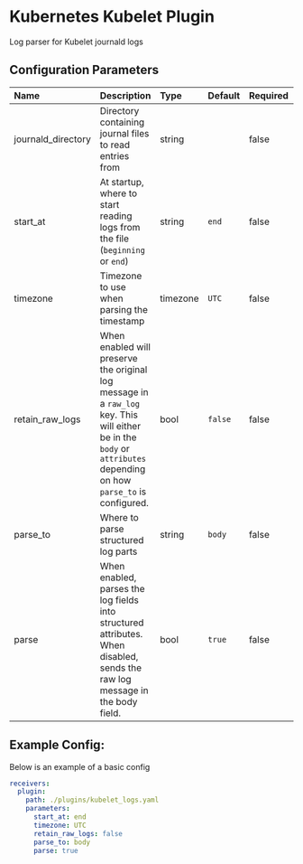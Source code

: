 # Kubernetes Kubelet Plugin

Log parser for Kubelet journald logs

## Configuration Parameters

| Name | Description | Type | Default | Required | Values |
|:-- |:-- |:-- |:-- |:-- |:-- |
| journald_directory | Directory containing journal files to read entries from | string |  | false |  |
| start_at | At startup, where to start reading logs from the file (`beginning` or `end`) | string | `end` | false | `beginning`, `end` |
| timezone | Timezone to use when parsing the timestamp | timezone | `UTC` | false |  |
| retain_raw_logs | When enabled will preserve the original log message in a `raw_log` key. This will either be in the `body` or `attributes` depending on how `parse_to` is configured. | bool | `false` | false |  |
| parse_to | Where to parse structured log parts | string | `body` | false | `body`, `attributes` |
| parse | When enabled, parses the log fields into structured attributes. When disabled, sends the raw log message in the body field. | bool | `true` | false |  |

## Example Config:

Below is an example of a basic config

```yaml
receivers:
  plugin:
    path: ./plugins/kubelet_logs.yaml
    parameters:
      start_at: end
      timezone: UTC
      retain_raw_logs: false
      parse_to: body
      parse: true
```
